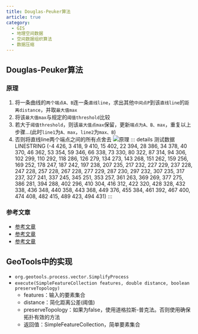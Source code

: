 ```yaml
---
title: Douglas-Peuker算法
article: true
category:
  - GIS
  - 地理空间数据
  - 空间数据组织算法
  - 数据压缩
---
```

## Douglas-Peuker算法
### 原理
1. 将一条曲线的`两个端点A、B`连一条`直线line`，求出其他`中间点P`到该`直线line`的`距离distance`，并取`最大值max`
2. 将该`最大值max`与规定的`阈值threshold`比较
3. 若大于`阈值threshold`，则该`最大值点max`保留，更新`端点为A、B、max`，重复以上步骤...(此时`line1`为`A、max`，`line2`为`max、B`)
4. 否则将直线line两个端点之间的所有点舍去
![原理](https://blog-image-9943.oss-cn-beijing.aliyuncs.com/202309171414524.png)
::: details 测试数据
LINESTRING (-4 426, 3 418, 9 410, 15 402, 22 394, 28 386, 34 378, 40 370, 46 362, 53 354, 59 346, 66 338, 73 330, 80 322, 87 314, 94 306, 102 299, 110 292, 118 286, 126 279, 134 273, 143 268, 151 262, 159 256, 169 252, 178 247, 187 242, 197 238, 207 235, 217 232, 227 229, 237 228, 247 228, 257 228, 267 228, 277 229, 287 230, 297 232, 307 235, 317 237, 327 241, 337 245, 345 251, 353 257, 361 263, 369 269, 377 275, 386 281, 394 288, 402 296, 410 304, 416 312, 422 320, 428 328, 432 338, 436 348, 440 358, 443 368, 449 376, 455 384, 461 392, 467 400, 474 408, 482 415, 489 423, 494 431)
:::
### 参考文章
- [参考文章](https://malagis.com/gis-algorithm-douglas-peuker-algorithm-principle-illustration.html)
- [参考文章](https://my.oschina.net/boonya/blog/3038997)
- [参考文章](https://blog.csdn.net/n009ww/article/details/90669282)
## GeoTools中的实现
- `org.geotools.process.vector.SimplifyProcess`
- `execute(SimpleFeatureCollection features, double distance, boolean preserveTopology)`
  - features：输入的要素集合
  - distance：简化距离公差(阈值)
  - preserveTopology：如果为false，使用道格拉斯-普克法。否则使用确保拓扑有效的方法
  - 返回值：SimpleFeatureCollection，简单要素集合
